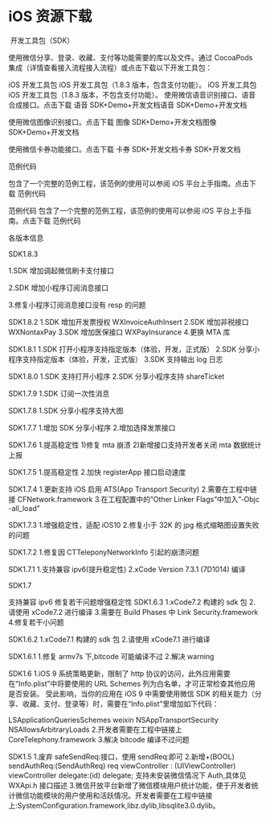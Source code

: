 # iOS 资源下载

​
开发工具包（SDK）

使用微信分享、登录、收藏、支付等功能需要的库以及文件。通过 CocoaPods 集成（详情查看接入流程接入流程）或点击下载以下开发工具包：

iOS 开发工具包 iOS 开发工具包（1.8.3 版本，包含支付功能）。
iOS 开发工具包 iOS 开发工具包（1.8.3 版本，不包含支付功能）。
使用微信语音识别接口、语音合成接口。点击下载 语音 SDK+Demo+开发文档语音 SDK+Demo+开发文档

使用微信图像识别接口。点击下载 图像 SDK+Demo+开发文档图像 SDK+Demo+开发文档

使用微信卡券功能接口。点击下载 卡券 SDK+开发文档卡券 SDK+开发文档

范例代码

包含了一个完整的范例工程，该范例的使用可以参阅 iOS 平台上手指南。点击下载 范例代码

范例代码
包含了一个完整的范例工程，该范例的使用可以参阅 iOS 平台上手指南。点击下载 范例代码

各版本信息

SDK1.8.3

1.SDK 增加调起微信刷卡支付接口

2.SDK 增加小程序订阅消息接口

3.修复小程序订阅消息接口没有 resp 的问题

SDK1.8.2
1.SDK 增加开发票授权 WXInvoiceAuthInsert
2.SDK 增加非税接口 WXNontaxPay
3.SDK 增加医保接口 WXPayInsurance 4.更换 MTA 库

SDK1.8.1
1.SDK 打开小程序支持指定版本（体验，开发，正式版）
2.SDK 分享小程序支持指定版本（体验，开发，正式版）
3.SDK 支持输出 log 日志

SDK1.8.0
1.SDK 支持打开小程序
2.SDK 分享小程序支持 shareTicket

SDK1.7.9
1.SDK 订阅一次性消息

SDK1.7.8
1.SDK 分享小程序支持大图

SDK1.7.7 1.增加 SDK 分享小程序 2.增加选择发票接口

SDK1.7.6 1.提高稳定性 1)修复 mta 崩溃 2)新增接口支持开发者关闭 mta 数据统计上报

SDK1.7.5 1.提高稳定性 2.加快 registerApp 接口启动速度

SDK1.7.4 1.更新支持 iOS 启用 ATS(App Transport Security) 2.需要在工程中链接 CFNetwork.framework 3.在工程配置中的”Other Linker Flags”中加入”-Objc -all_load”

SDK1.7.3 1.增强稳定性，适配 iOS10 2.修复小于 32K 的 jpg 格式缩略图设置失败的问题

SDK1.7.2 1.修复因 CTTeleponyNetworkInfo 引起的崩溃问题

SDK1.7.1 1.支持兼容 ipv6(提升稳定性)
2.xCode Version 7.3.1 (7D1014) 编译

SDK1.7

支持兼容 ipv6
修复若干问题增强稳定性
SDK1.6.3
1.xCode7.2 构建的 sdk 包 2.请使用 xCode7.2 进行编译 3.需要在 Build Phases 中 Link Security.framework 4.修复若干小问题

SDK1.6.2
1.xCode7.1 构建的 sdk 包 2.请使用 xCode7.1 进行编译

SDK1.6.1 1.修复 armv7s 下,bitcode 可能编译不过 2.解决 warning

SDK1.6
1.iOS 9 系统策略更新，限制了 http 协议的访问，此外应用需要在“Info.plist”中将要使用的 URL Schemes 列为白名单，才可正常检查其他应用是否安装。
受此影响，当你的应用在 iOS 9 中需要使用微信 SDK 的相关能力（分享、收藏、支付、登录等）时，需要在“Info.plist”里增加如下代码：

<key>LSApplicationQueriesSchemes</key>
<array>
<string>weixin</string>
</array>
<key>NSAppTransportSecurity</key>
<dict>
<key>NSAllowsArbitraryLoads</key>
<true/>
</dict> 2.开发者需要在工程中链接上 CoreTelephony.framework 3.解决 bitcode 编译不过问题

SDK1.5 1.废弃 safeSendReq:接口，使用 sendReq:即可 2.新增+(BOOL) sendAuthReq:(SendAuthReq) req viewController : (UIViewController) viewController delegate:(id) delegate;
支持未安装微信情况下 Auth,具体见 WXApi.h 接口描述 3.微信开放平台新增了微信模块用户统计功能，便于开发者统计微信功能模块的用户使用和活跃情况。开发者需要在工程中链接上:SystemConfiguration.framework,libz.dylib,libsqlite3.0.dylib。

